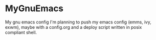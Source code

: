 # MyGnuEmacs
My gnu emacs config
I'm planning to push my emacs config (emms, ivy, exwm), maybe with a config.org and a deploy script written in posix compliant shell.

